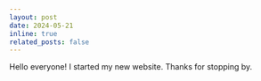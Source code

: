 ```yaml
---
layout: post
date: 2024-05-21
inline: true
related_posts: false
---
```


Hello everyone! I started my new website. Thanks for stopping by.